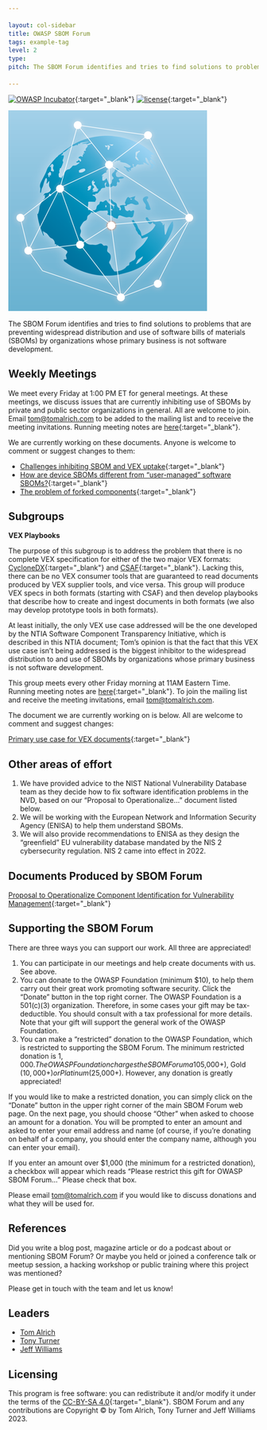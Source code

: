 ```yaml
---

layout: col-sidebar
title: OWASP SBOM Forum
tags: example-tag
level: 2
type: 
pitch: The SBOM Forum identifies and tries to find solutions to problems that are preventing widespread distribution and use of software bills of materials (SBOMs) by organizations whose primary business is not software development.

---
```


[![OWASP Incubator](https://img.shields.io/badge/owasp-incubator-blue.svg)](https://owasp.org/projects/){:target="_blank"} [![license](https://img.shields.io/github/license/owasp/www-project-sbom-forum.svg)](https://github.com/OWASP/www-project-sbom-forum/blob/main/LICENSE){:target="_blank"}

![Project Logo](assets/images/forum_logo_sm.png)

The SBOM Forum identifies and tries to find solutions to problems that are preventing widespread distribution and use of software bills of materials (SBOMs) by organizations whose primary business is not software development.

## Weekly Meetings

We meet every Friday at 1:00 PM ET for general meetings. At these meetings, we discuss issues that are currently inhibiting use of SBOMs by private and public sector organizations in general.  All are welcome to join. Email <tom@tomalrich.com> to be added to the mailing list and to receive the meeting invitations. Running meeting notes are [here](https://docs.google.com/document/d/1yqaVzV5U33Lbhb7bANWPIxSwoU3F_xLrCt05SU5yTkE/edit){:target="_blank"}. 

We are currently working on these documents. Anyone is welcome to comment or suggest changes to them:

* [Challenges inhibiting SBOM and VEX uptake](https://docs.google.com/document/d/1FBFdSFaMnOq43b4oWV741ETSRb8TQUiqXpHSQywr1MU/edit){:target="_blank"}
* [How are device SBOMs different from “user-managed” software SBOMs?](https://docs.google.com/document/d/1UHNRdNzhC5o4nvdkVwHwcsONi3qVgM0ABgbfhm8jpVY/edit){:target="_blank"}
* [The problem of forked components](https://docs.google.com/document/d/1DBeOJEFbdkdaJaaflMpqDy4NQdhSi70pJTX6YJkqS60/edit){:target="_blank"}

## Subgroups

**VEX Playbooks**

The purpose of this subgroup is to address the problem that there is no complete VEX specification for either of the two major VEX formats: [CycloneDX](https://cyclonedx.org/capabilities/vex/){:target="_blank"} and [CSAF](https://docs.oasis-open.org/csaf/csaf/v2.0/csd01/csaf-v2.0-csd01.html){:target="_blank"}. Lacking this, there can be no VEX consumer tools that are guaranteed to read documents produced by VEX supplier tools, and vice versa. This group will produce VEX specs in both formats (starting with CSAF) and then develop playbooks that describe how to create and ingest documents in both formats (we also may develop prototype tools in both formats). 

At least initially, the only VEX use case addressed will be the one developed by the NTIA Software Component Transparency Initiative, which is described in this NTIA document; Tom’s opinion is that the fact that this VEX use case isn’t being addressed is the biggest inhibitor to the widespread distribution to and use of SBOMs by organizations whose primary business is not software development.

This group meets every other Friday morning at 11AM Eastern Time. Running meeting notes are [here](https://docs.google.com/document/d/1tdc0S9J9R6b6iffh4v0caLeb-dmzV17XIcUC4ZY11rk/edit#heading=h.j81d041rtiua){:target="_blank"}. To join the mailing list and receive the meeting invitations, email <tom@tomalrich.com>.

The document we are currently working on is below. All are welcome to comment and suggest changes:

[Primary use case for VEX documents](https://docs.google.com/document/d/1i8p5LtYj3cXWlp1R4CLpRtl7b_5SYKQMIN6m4Xjt2bU/edit){:target="_blank"}

## Other areas of effort
1.	We have provided advice to the NIST National Vulnerability Database team as they decide how to fix software identification problems in the NVD, based on our “Proposal to Operationalize…” document listed below.
2.	We will be working with the European Network and Information Security Agency (ENISA) to help them understand SBOMs.
3.	We will also provide recommendations to ENISA as they design the “greenfield” EU vulnerability database mandated by the NIS 2 cybersecurity regulation. NIS 2 came into effect in 2022.


## Documents Produced by SBOM Forum

[Proposal to Operationalize Component Identification for Vulnerability Management](https://owasp.org/assets/files/posts/A%20Proposal%20to%20Operationalize%20Component%20Identification%20for%20Vulnerability%20Management.pdf){:target="_blank"}

## Supporting the SBOM Forum

There are three ways you can support our work. All three are appreciated!

1.	You can participate in our meetings and help create documents with us. See above.
2.	You can donate to the OWASP Foundation (minimum $10), to help them carry out their great work promoting software security. Click the “Donate” button in the top right corner. The OWASP Foundation is a 501(c)(3) organization. Therefore, in some cases your gift may be tax-deductible. You should consult with a tax professional for more details. Note that your gift will support the general work of the OWASP Foundation.
3.	You can make a “restricted” donation to the OWASP Foundation, which is restricted to supporting the SBOM Forum. The minimum restricted donation is $1,000. The OWASP Foundation charges the SBOM Forum a 10% administrative fee to cover their costs in administering this type of donation, which we believe is justified by the strong level of support they have provided to our group. Your logo will appear on our page if your organization is able to donate at one of these three levels: Silver ($5,000+), Gold ($10,000+) or Platinum ($25,000+). However, any donation is greatly appreciated!


If you would like to make a restricted donation, you can simply click on the “Donate” button in the upper right corner of the main SBOM Forum web page. On the next page, you should choose “Other” when asked to choose an amount for a donation. You will be prompted to enter an amount and asked to enter your email address and name (of course, if you’re donating on behalf of a company, you should enter the company name, although you can enter your email). 

If you enter an amount over $1,000 (the minimum for a restricted donation), a checkbox will appear which reads “Please restrict this gift for OWASP SBOM Forum…” Please check that box.

Please email <tom@tomalrich.com> if you would like to discuss donations and what they will be used for.

## References

Did you write a blog post, magazine article or do a podcast about or mentioning SBOM Forum? Or maybe you held or joined a conference talk or meetup session, a hacking workshop or public training where this project was mentioned?

Please get in touch with the team and let us know!

## Leaders

* [Tom Alrich](mailto:tom@tomalrich.com)
* [Tony Turner](mailto:tony.turner@owasp.org)
* [Jeff Williams](mailto:planetlevel@gmail.com)

## Licensing 

This program is free software: you can redistribute it and/or modify it under the terms of the [CC-BY-SA 4.0](https://github.com/OWASP/www-project-sbom-forum/blob/main/LICENSE){:target="_blank"}. SBOM Forum and any contributions are Copyright © by Tom Alrich, Tony Turner and Jeff Williams 2023.

